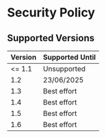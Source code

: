 # Security Policy

## Supported Versions

| Version | Supported Until |
| ------- | --------------- |
| <= 1.1  | Unsupported     |
| 1.2     | 23/06/2025      |
| 1.3     | Best effort     |
| 1.4     | Best effort     |
| 1.5     | Best effort     |
| 1.6     | Best effort     |
